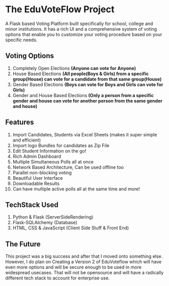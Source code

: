 # The EduVoteFlow Project

A Flask based Voting Platform built specifically for school, college and minor institutions. It has a rich UI and a comprehensive system of voting options that enable you to customize your voting procedure based on your specific needs.

## Voting Options

1. Completely Open Elections **(Anyone can vote for Anyone)**
2. House Based Elections **(All people(Boys & Girls) from a specific group(House) can vote for a candidate from that same group(House)**
3. Gender Based Elections **(Boys can vote for Boys and Girls can vote for Girls)**
4. Gender and House Based Elections **(Only a person from a specific gender and house can vote for another person from the same gender and house)**

## Features

1. Import Candidates, Students via Excel Sheets (makes it super simple and efficient)
2. Import logo Bundles for candidates as Zip File
3. Edit Student Information on the go!
4. Rich Admin Dashboard
5. Multiple Simultaneous Polls all at once
6. Network Based Architecture, Can be used offline too
7. Parallel non-blocking voting
8. Beautiful User Interface
9. Downloadable Results
10. Can have multiple active polls all at the same time
    and more!

## TechStack Used

1. Python & Flask (ServerSideRendering)
2. Flask-SQLAlchemy (Database)
3. HTML, CSS & JavaScript (Client Side Stuff & Front End)

## The Future

This project was a big success and after that I moved onto something else. However, I do plan on Creating a Version 2 of EduVoteflow which will have even more options and will be secure enough to be used in more widespread usecases. That will not be opensource and will have a radically different tech stack to account for enterprise use.
